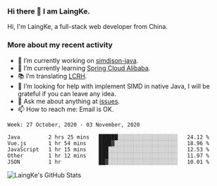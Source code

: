 ### Hi there 👋 I am LaingKe.

Hi, I'm LaingKe, a full-stack web developer from China.

### More about my recent activity

- 🔭 I’m currently working on [simdjson-java](https://github.com/laingke/simdjson-java).
- 🌱 I’m currently learning [Spring Cloud Alibaba](https://github.com/alibaba/spring-cloud-alibaba).
- :books: I’m translating [LCRH](https://github.com/LCTT/LCRH).
- 🤔 I’m looking for help with implement SIMD in native Java, I will be grateful if you can leave any idea.
- 💬 Ask me about anything at [issues](https://github.com/laingke/laingke/issues).
- 📫 How to reach me: Email is OK.

<!--START_SECTION:waka-->
```text
Week: 27 October, 2020 - 03 November, 2020

Java         2 hrs 25 mins   ██████░░░░░░░░░░░░░░░░░░░   24.12 % 
Vue.js       1 hr 54 mins    ████▓░░░░░░░░░░░░░░░░░░░░   18.96 % 
JavaScript   1 hr 15 mins    ███░░░░░░░░░░░░░░░░░░░░░░   12.53 % 
Other        1 hr 12 mins    ███░░░░░░░░░░░░░░░░░░░░░░   11.97 % 
JSON         1 hr            ██▓░░░░░░░░░░░░░░░░░░░░░░   10.01 % 
```
<!--END_SECTION:waka-->

![LaingKe's GitHub Stats](https://github-readme-stats.vercel.app/api?username=laingke&show_icons=true&theme=nightowl&count_private=true)
